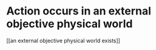 # Action occurs in an external objective physical world

[[an external objective physical world exists]]

